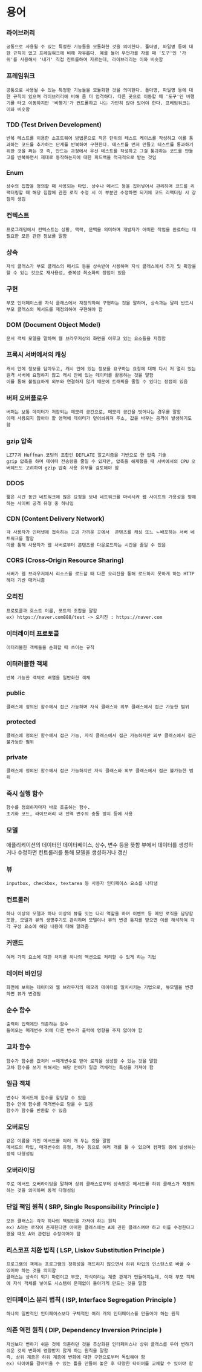# 용어

### 라이브러리

    공통으로 사용될 수 있는 특정한 기능들을 모듈화한 것을 의미한다. 폴더명, 파일명 등에 대한 규칙이 없고 프레임워크에 비해 자유롭다. 예를 들어 무언가를 자를 때 '도구'인 '가위'를 사용해서 '내가' 직접 컨트롤하여 자르는데, 라이브러리는 이와 비슷함

### 프레임워크

    공통으로 사용될 수 있는 특정한 기능들을 모듈화한 것을 의미한다. 폴더명, 파일명 등에 대한 규칙이 있으며 라이브러리에 비해 좀 더 엄격하다. 다른 곳으로 이동할 때 '도구'인 비행기를 타고 이동하지만 '비행기'가 컨트롤하고 나는 가만히 앉아 있어야 한다. 프레임워크는 이와 비슷함

### TDD (Test Driven Development)

    반복 테스트를 이용한 소프트웨어 방법론으로 작은 단위의 테스트 케이스를 작성하고 이를 통과하는 코드를 추가하는 단계를 반복하여 구현한다. 테스트를 먼저 만들고 테스트를 통과하기 위한 것을 짜는 것 즉, 만드는 과정에서 우선 테스트를 작성하고 그걸 통과하는 코드를 만들고를 반복하면서 제대로 동작하는지에 대한 피드백을 적극적으로 받는 것임

### Enum

    상수의 집합을 정의할 때 사용되는 타입. 상수나 메서드 등을 집어넣어서 관리하며 코드를 리팩터링할 때 해당 집합에 관한 로직 수정 시 이 부분만 수정하면 되기에 코드 리팩터링 시 강점이 생김

### 컨텍스트

    프로그래밍에서 컨텍스트는 상황, 맥락, 문맥을 의미하며 개발자가 어떠한 작업을 완료하는 데 필요한 모든 관련 정보를 말함

### 상속

    자식 클래스가 부모 클래스의 메서드 등을 상속받아 사용하며 자식 클래스에서 추가 및 확장을 할 수 있는 것으로 재사용성, 중복성 최소화의 장점이 있음

### 구현

    부모 인터페이스를 자식 클래스에서 재정의하여 구현하는 것을 말하며, 상속과는 달리 반드시 부모 클래스의 메서드를 재정의하여 구현해야 함

### DOM (Document Object Model)

    문서 객체 모델을 말하며 웹 브라우저상의 화면을 이루고 있는 요소들을 지칭함

### 프록시 서버에서의 캐싱

    캐시 안에 정보를 담아두고, 캐시 안에 있는 정보를 요구하는 요청에 대해 다시 저 멀리 있는 원격 서버에 요청하지 않고 캐시 안에 있는 데이터를 활용하는 것을 말함
    이를 통해 불필요하게 외부와 연결하지 않기 때문에 트래픽을 줄일 수 있다는 장점이 있음

### 버퍼 오버플로우

    버퍼는 보통 데이터가 저장되는 메모리 공간으로, 메모리 공간을 벗어나는 경우를 말함
    이때 사용되지 않아야 할 영역에 데이터가 덮어씌워져 주소, 값을 바꾸는 공격이 발생하기도 함

### gzip 압축

    LZ77과 Huffman 코딩의 조합인 DEFLATE 알고리즘을 기반으로 한 압축 기술
    gzip 압축을 하며 데이터 전송량을 줄일 수 있지만, 압축을 해제했을 때 서버에서의 CPU 오버헤드도 고려하여 gzip 압축 사용 유무를 검토해야 함

### DDOS

    짧은 시간 동안 네트워크에 많은 요청을 보내 네트워크를 마비시켜 웹 사이트의 가용성을 방해하는 사이버 공격 유형 중 하나임

### CDN (Content Delivery Network)

    각 사용자가 인터넷에 접속하는 곳과 가까운 곳에서  콘텐츠를 캐싱 또느 ㄴ배포하는 서버 네트워크를 말함
    이를 통해 사용자가 웹 서버로부터 콘텐츠를 다운로드하는 시간을 줄일 수 있음

### CORS (Cross-Origin Resource Sharing)

    서버가 웹 브라우저에서 리소스를 로드할 때 다른 오리진을 통해 로드하지 못하게 하는 HTTP 헤더 기반 매커니즘

### 오리진

    프로토콜과 호스트 이름, 포트의 조합을 말함
    ex) https://naver.com888/test -> 오리진 : https://naver.com

### 이터레이터 프로토콜

    이터러블한 객체들을 순회할 때 쓰이는 규칙

### 이터러블한 객체

    반복 가능한 객체로 배열을 일반화한 객체

### public

    클래스에 정의된 함수에서 접근 가능하며 자식 클래스와 외부 클래스에서 접근 가능한 범위

### protected

    클래스에 정의된 함수에서 접근 가능, 자식 클래스에서 접근 가능하지만 외부 클래스에서 접근 불가능한 범위

### private

    클래스에 정의된 함수에서 접근 가능하지만 자식 클래스와 외부 클래스에서 접근 불가능한 범위

### 즉시 실행 함수

    함수를 정의하자마자 바로 호출하는 함수.
    초기화 코드, 라이브러리 내 전역 변수의 충돌 방지 등에 사용

### 모델

애플리케이션의 데이터인 데이터베이스, 상수, 변수 등을 뜻함
뷰에서 데이터를 생성하거나 수정하면 컨트롤러를 통해 모델을 생성하거나 갱신

### 뷰

    inputbox, checkbox, textarea 등 사용자 인터페이스 요소를 나타냄

### 컨트롤러

    하나 이상의 모델과 하나 이상의 뷰를 잇는 다리 역할을 하며 이벤트 등 메인 로직을 담당함
    또한, 모델과 뷰의 생명주기도 관리하며 모텔이나 뷰의 변경 통지를 받으면 이를 해석하여 각각 구성 요소에 해당 내용에 대해 알려줌

### 커맨드

    여러 가지 요소에 대한 처리를 하나의 액션으로 처리할 수 있게 하는 기법

### 데이터 바인딩

    화면에 보이는 데이터와 웹 브라우저의 메모리 데이터를 일치시키는 기법으로, 뷰모델을 변경하면 뷰가 변경됨

### 순수 함수

    출력이 입력에만 의존하는 함수
    들어오는 매개변수 외에 다른 변수가 출력에 영향을 주지 않아야 함

### 고차 함수

    함수가 함수를 값처러 ㅁ매개변수로 받아 로직을 생성할 수 있는 것을 말함
    고차 함수를 쓰기 위해서는 해당 언어가 일급 객체라는 특성을 가져야 함

### 일급 객체

    변수나 메서드에 함수를 할당할 수 있음
    함수 안에 함수를 매개변수로 담을 수 있음
    함수가 함수를 반환할 수 있음

### 오버로딩

    같은 이름을 가진 메서드를 여러 개 두는 것을 말함
    메서드의 타입, 매개변수의 유형, 개수 등으로 여러 개를 둘 수 있으며 컴파일 중에 발생하는 정적 다형성임

### 오버라이딩

    주로 메서드 오버라이딩을 말하며 상위 클래스로부터 상속받은 메서드를 하위 클래스가 재정의하는 것을 의미하며 동적 다형성임

### 단일 책임 원칙 ( SRP, Single Responsibility Principle )

    모든 클래스는 각각 하나의 책임만을 가져야 하는 원칙
    ex) A라는 로직이 존재한다면 어떠한 클래스에는 A에 관한 클래스여야 하고 이를 수정한다고 했을 때도 A와 관련된 수정이어야 함

### 리스코프 치환 법칙 ( LSP, Liskov Substitution Principle )

    프로그램의 객체는 프로그램의 정확성을 깨뜨리지 않으면서 하위 타입의 인스턴스로 바꿀 수 있어야 하는 것을 의미함
    클래스는 상속이 되기 마련이고 부모, 자식이라는 계층 관계가 만들어지는데, 이때 부모 객체에 자식 객체를 넣어도 시스템이 문제없이 돌아가게 만드는 것을 말함

### 인터페이스 분리 법칙 ( ISP, Interface Segregation Principle )

    하나의 일반적인 인터페이스보다 구체적인 여러 개의 인터페이스를 만들어야 하는 원칙

### 의존 역전 원칙 ( DIP, Dependency Inversion Principle )

    자신보다 변하기 쉬운 것에 의존하던 것을 추상화된 인터페이스나 상위 클래스를 두어 변하기 쉬운 것의 변화에 영향받지 않게 하는 원칙을 말함
    즉, 상위 계층은 하위 계층에 변화에 대한 구현으로부터 독립해야 함
    ex) 타이어를 갈아끼울 수 있는 틀을 만들어 놓은 후 다양한 타이어를 교체할 수 있어야 함
